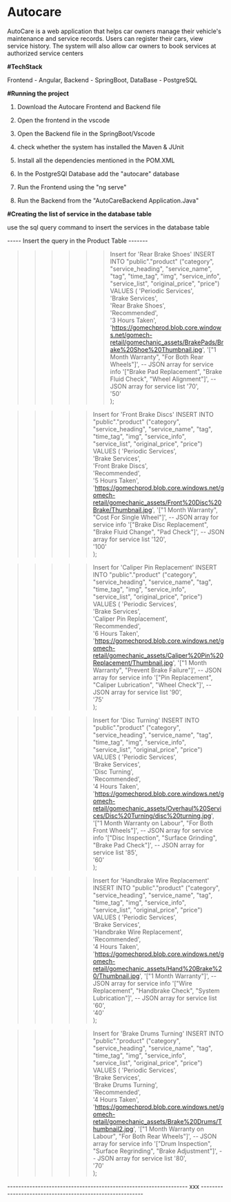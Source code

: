# Autocare
AutoCare is a web application that helps car owners manage their vehicle's maintenance and service records. Users  can register their cars, view service history. The system will  also allow car owners to book services at authorized service centers



**#TechStack** 

Frontend - Angular,
Backend - SpringBoot,
DataBase - PostgreSQL


**#Running the project** 

1) Download the Autocare Frontend and Backend file

2) Open the frontend in the vscode

3) Open the Backend file in the SpringBoot/Vscode

4) check whether the system has installed the Maven & JUnit

5) Install all the dependencies mentioned in the POM.XML

6) In the PostgreSQl Database add the "autocare" database

7) Run the Frontend using the "ng serve"  

8) Run the Backend from the "AutoCareBackend Application.Java"

**#Creating the  list of service in the database table**

use the sql query command to insert the services in the database table

----- Insert the query in the Product Table -------

>>>>>>Insert for 'Rear Brake Shoes'
INSERT INTO "public"."product" 
("category", "service_heading", "service_name", "tag", "time_tag", "img", "service_info", "service_list", "original_price", "price") 
VALUES 
(
  'Periodic Services',         
  'Brake Services',        
  'Rear Brake Shoes',          
  'Recommended',               
  '3 Hours Taken',               
  'https://gomechprod.blob.core.windows.net/gomech-retail/gomechanic_assets/BrakePads/Brake%20Shoe%20Thumbnail.jpg', 
  '["1 Month Warranty", "For Both Rear Wheels"]', -- JSON array for service info
  '["Brake Pad Replacement", "Brake Fluid Check", "Wheel Alignment"]', -- JSON array for service list
  '70',                     
  '50'                       
);
 
 
>>>>>Insert for 'Front Brake Discs'
INSERT INTO "public"."product" 
("category", "service_heading", "service_name", "tag", "time_tag", "img", "service_info", "service_list", "original_price", "price") 
VALUES 
(
  'Periodic Services',         
  'Brake Services',        
  'Front Brake Discs',          
  'Recommended',               
  '5 Hours Taken',               
  'https://gomechprod.blob.core.windows.net/gomech-retail/gomechanic_assets/Front%20Disc%20Brake/Thumbnail.jpg', 
  '["1 Month Warranty", "Cost For Single Wheel"]', -- JSON array for service info
  '["Brake Disc Replacement", "Brake Fluid Change", "Pad Check"]', -- JSON array for service list
  '120',                     
  '100'                       
);
 
 
>>>>>Insert for 'Caliper Pin Replacement'
INSERT INTO "public"."product" 
("category", "service_heading", "service_name", "tag", "time_tag", "img", "service_info", "service_list", "original_price", "price") 
VALUES 
(
  'Periodic Services',         
  'Brake Services',        
  'Caliper Pin Replacement',          
  'Recommended',               
  '6 Hours Taken',               
  'https://gomechprod.blob.core.windows.net/gomech-retail/gomechanic_assets/Caliper%20Pin%20Replacement/Thumbnail.jpg', 
  '["1 Month Warranty", "Prevent Brake Failure"]', -- JSON array for service info
  '["Pin Replacement", "Caliper Lubrication", "Wheel Check"]', -- JSON array for service list
  '90',                     
  '75'                       
);


 
 
 
>>>>>Insert for 'Disc Turning'
INSERT INTO "public"."product" 
("category", "service_heading", "service_name", "tag", "time_tag", "img", "service_info", "service_list", "original_price", "price") 
VALUES 
(
  'Periodic Services',         
  'Brake Services',        
  'Disc Turning',          
  'Recommended',               
  '4 Hours Taken',               
  'https://gomechprod.blob.core.windows.net/gomech-retail/gomechanic_assets/Overhaul%20Services/Disc%20Turning/disc%20turning.jpg', 
  '["1 Month Warranty on Labour", "For Both Front Wheels"]', -- JSON array for service info
  '["Disc Inspection", "Surface Grinding", "Brake Pad Check"]', -- JSON array for service list
  '85',                     
  '60'                       
);
 
 
 
>>>>>Insert for 'Handbrake Wire Replacement'
INSERT INTO "public"."product" 
("category", "service_heading", "service_name", "tag", "time_tag", "img", "service_info", "service_list", "original_price", "price") 
VALUES 
(
  'Periodic Services',         
  'Brake Services',        
  'Handbrake Wire Replacement',          
  'Recommended',               
  '4 Hours Taken',               
  'https://gomechprod.blob.core.windows.net/gomech-retail/gomechanic_assets/Hand%20Brake%20/Thumbnail.jpg', 
  '["1 Month Warranty"]', -- JSON array for service info
  '["Wire Replacement", "Handbrake Check", "System Lubrication"]', -- JSON array for service list
  '60',                     
  '40'                       
);
 
 
>>>>> Insert for 'Brake Drums Turning'
INSERT INTO "public"."product" 
("category", "service_heading", "service_name", "tag", "time_tag", "img", "service_info", "service_list", "original_price", "price") 
VALUES 
(
  'Periodic Services',         
  'Brake Services',        
  'Brake Drums Turning',          
  'Recommended',               
  '4 Hours Taken',               
  'https://gomechprod.blob.core.windows.net/gomech-retail/gomechanic_assets/Brake%20Drums/Thumbnail2.jpg', 
  '["1 Month Warranty on Labour", "For Both Rear Wheels"]', -- JSON array for service info
  '["Drum Inspection", "Surface Regrinding", "Brake Adjustment"]', -- JSON array for service list
  '80',                     
  '70'                       
);


----------------------------------------------------------------- xxx ---------------------------------------------------------


 

